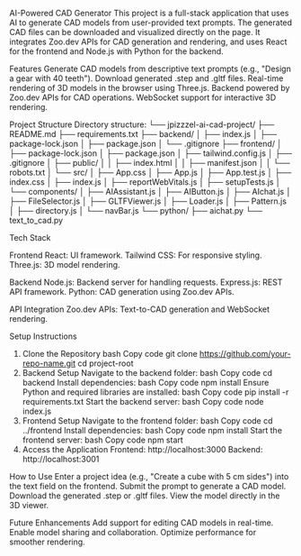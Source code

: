 AI-Powered CAD Generator
This project is a full-stack application that uses AI to generate CAD models from user-provided text prompts. The generated CAD files can be downloaded and visualized directly on the page. It integrates Zoo.dev APIs for CAD generation and rendering, and uses React for the frontend and Node.js with Python for the backend.

Features
Generate CAD models from descriptive text prompts (e.g., "Design a gear with 40 teeth").
Download generated .step and .gltf files.
Real-time rendering of 3D models in the browser using Three.js.
Backend powered by Zoo.dev APIs for CAD operations.
WebSocket support for interactive 3D rendering.

Project Structure
Directory structure:
└── jpizzzel-ai-cad-project/
    ├── README.md
    ├── requirements.txt
    ├── backend/
    │   ├── index.js
    │   ├── package-lock.json
    │   ├── package.json
    │   └── .gitignore
    ├── frontend/
    │   ├── package-lock.json
    │   ├── package.json
    │   ├── tailwind.config.js
    │   ├── .gitignore
    │   ├── public/
    │   │   ├── index.html
    │   │   ├── manifest.json
    │   │   └── robots.txt
    │   └── src/
    │       ├── App.css
    │       ├── App.js
    │       ├── App.test.js
    │       ├── index.css
    │       ├── index.js
    │       ├── reportWebVitals.js
    │       ├── setupTests.js
    │       └── components/
    │           ├── AIAssistant.js
    │           ├── AIButton.js
    │           ├── AIchat.js
    │           ├── FileSelector.js
    │           ├── GLTFViewer.js
    │           ├── Loader.js
    │           ├── Pattern.js
    │           ├── directory.js
    │           └── navBar.js
    └── python/
        ├── aichat.py
        └── text_to_cad.py

Tech Stack

Frontend
React: UI framework.
Tailwind CSS: For responsive styling.
Three.js: 3D model rendering.

Backend
Node.js: Backend server for handling requests.
Express.js: REST API framework.
Python: CAD generation using Zoo.dev APIs.

API Integration
Zoo.dev APIs: Text-to-CAD generation and WebSocket rendering.

Setup Instructions
1. Clone the Repository
bash
Copy code
git clone https://github.com/your-repo-name.git
cd project-root
2. Backend Setup
Navigate to the backend folder:
bash
Copy code
cd backend
Install dependencies:
bash
Copy code
npm install
Ensure Python and required libraries are installed:
bash
Copy code
pip install -r requirements.txt
Start the backend server:
bash
Copy code
node index.js
3. Frontend Setup
Navigate to the frontend folder:
bash
Copy code
cd ../frontend
Install dependencies:
bash
Copy code
npm install
Start the frontend server:
bash
Copy code
npm start
4. Access the Application
Frontend: http://localhost:3000
Backend: http://localhost:3001

How to Use
Enter a project idea (e.g., "Create a cube with 5 cm sides") into the text field on the frontend.
Submit the prompt to generate a CAD model.
Download the generated .step or .gltf files.
View the model directly in the 3D viewer.

Future Enhancements
Add support for editing CAD models in real-time.
Enable model sharing and collaboration.
Optimize performance for smoother rendering.